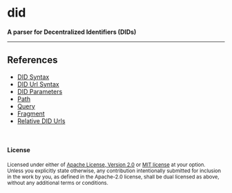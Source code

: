 # did

**A parser for Decentralized Identifiers (DIDs)**

---

## References

- [DID Syntax](https://www.w3.org/TR/did-core/#did-syntax)
- [DID Url Syntax](https://www.w3.org/TR/did-core/#did-url-syntax)
- [DID Parameters](https://www.w3.org/TR/did-core/#did-parameters)
- [Path](https://www.w3.org/TR/did-core/#path)
- [Query](https://www.w3.org/TR/did-core/#query)
- [Fragment](https://www.w3.org/TR/did-core/#fragment)
- [Relative DID Urls](https://www.w3.org/TR/did-core/#relative-did-urls)

<br>

#### License

<sup>
Licensed under either of <a href="LICENSE-APACHE">Apache License, Version
2.0</a> or <a href="LICENSE-MIT">MIT license</a> at your option.
</sup>

<br>

<sub>
Unless you explicitly state otherwise, any contribution intentionally submitted
for inclusion in the work by you, as defined in the Apache-2.0 license, shall be
dual licensed as above, without any additional terms or conditions.
</sub>
